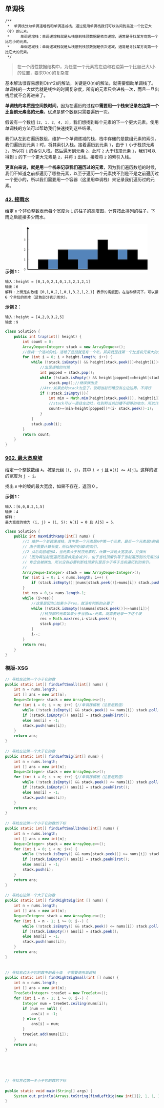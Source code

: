 ## 单调栈

```
/**
 *  单调栈分为单调递增栈和单调递减栈，通过使用单调栈我们可以访问到最近一个比它大（小）的元素。
 *     单调递增栈：单调递增栈就是从栈底到栈顶数据是依次递增，通常是寻找某方向第一个比它小的元素。
 *     单调递减栈：单调递减栈就是从栈底到栈顶数据是依次递减，通常是寻找某方向第一个比它大的元素。
 */
```

> 在一个线性数据结构中，为任意一个元素找左边和右边第一个比自己大/小的位置，要求O(n)的复杂度

基本解法很容易想到O(n^2)的解法，关键是O(n)的解法，就需要借助单调栈了。单调栈的一大优势就是线性的时间复杂度，所有的元素只会进栈一次，而且一旦出栈后就不会再进来了。

**单调栈的本质是空间换时间**，因为在遍历的过程中**需要用一个栈来记录右边第一个比当前元素高的元素**，优点是整个数组只需要遍历一次。

假设有一个数组 `[2, 1, 2, 4, 3]`，我们想找到每个元素的下一个更大元素。使用单调栈的方法可以帮助我们快速找到这些结果。

我们从左到右遍历数组，维护一个单调递减的栈，栈中存储的是数组元素的索引。我们遍历到元素 `2` 时，将其索引入栈。接着遍历到元素 `1`，由于 `1` 小于栈顶元素 `2`，所以将 `1` 的索引入栈。然后遍历到元素 `2`，此时 `2` 大于栈顶元素 `1`，我们可以得到 `1` 的下一个更大元素是 `2`，并将 `1` 出栈。接着将 `2` 的索引入栈。

**更直白来说，就是用一个栈来记录我们遍历过的元素**，因为我们遍历数组的时候，我们不知道之前都遍历了哪些元素，以至于遍历一个元素找不到是不是之前遍历过一个更小的，所以我们需要用一个容器（这里用单调栈）来记录我们遍历过的元素。





### [42. 接雨水](https://leetcode.cn/problems/trapping-rain-water/)

给定 `n` 个非负整数表示每个宽度为 `1` 的柱子的高度图，计算按此排列的柱子，下雨之后能接多少雨水。

**示例 1：**
![image.png](./assets/单调栈/1715474899367-71184728-ce12-4bf7-9eaf-e7d33f12156f.png)

```
输入：height = [0,1,0,2,1,0,1,3,2,1,2,1]
输出：6
解释：上面是由数组 [0,1,0,2,1,0,1,3,2,1,2,1] 表示的高度图，在这种情况下，可以接 6 个单位的雨水（蓝色部分表示雨水）。
```

**示例 2：**

```
输入：height = [4,2,0,3,2,5]
输出：9
```

```java
class Solution {
    public int trap(int[] height) {
        int count = 0;
        ArrayDeque<Integer> stack = new ArrayDeque<>();
        //维持一个递减的栈，递增了显然就是有一个坑，其实就是找第一个比当前元素大的元素，单调递减的单调站。
        for (int i = 0; i < height.length; i++) {
            while (!stack.isEmpty() && height[stack.peek()]<height[i]){
                //出现递增的时候
                int popped = stack.pop();
                while (!stack.isEmpty() && height[popped]==height[stack.peek()])
                    stack.pop();//继续弹出去
                //Att:如果此时stack为空了，说明当前凹槽没有左边边界，不得行
                if (!stack.isEmpty()){
                    int min = Math.min(height[stack.peek()], height[i]);
                    //stack可以一直往左边吐，吐到和当前凹槽不相等的地方，所以计算宽度用的peek-1；
                    count+=(min-height[popped])*(i- stack.peek()-1);
                }
            }
            stack.push(i);
        }
        return count;
    }
}
```



### [962. 最大宽度坡](https://leetcode.cn/problems/maximum-width-ramp/)

给定一个整数数组 `A`，*坡*是元组 `(i, j)`，其中 `i < j` 且 `A[i] <= A[j]`。这样的坡的宽度为 `j - i`。

找出 `A` 中的坡的最大宽度，如果不存在，返回 0 。

**示例 1：**

```
输入：[6,0,8,2,1,5]
输出：4
解释：
最大宽度的坡为 (i, j) = (1, 5): A[1] = 0 且 A[5] = 5.
```

```java
class Solution {
    public int maxWidthRamp(int[] nums) {
        //1 维护一个单调递减栈，其中第一个元素是A中第一个元素，最后一个元素是A的最小值。
        // 由于需要计算长度，所以栈中存储A的索引。
        //2 从后向前遍历A，当元素大于栈顶元素时，计算一次最大宽度坡，并弹出
        // (因为再往前面遍历宽度肯定会减少)，由于当栈顶索引等于当前遍历到的元素的索引时，
        // 肯定会被弹出，所以没有必要判断栈顶索引是否小于等于当前遍历到的索引。
        //
        ArrayDeque<Integer> stack = new ArrayDeque<Integer>();
        for (int i = 0; i < nums.length; i++) {
            if (stack.isEmpty()||nums[stack.peek()]>nums[i]) stack.push(i);
        }
        int res = 0,i= nums.length-1;
        while (i>res){
            //这里是因为i如果小于res，就没有判断的必要了
            while (!stack.isEmpty()&&nums[stack.peek()]<=nums[i]){
                //栈顶部的元素如果小于当前cur元素，就需要记录一下这个坡
                res = Math.max(res,i-stack.peek());
                stack.pop();
            }
            i--;
        }
        return res;
    }
}
```



### 模版-XSG

```java
// 寻找左边第一个小于它的数
public static int[] findLeftSmall(int[] nums) {
    int n = nums.length;
    int [] ans = new int[n];
    Deque<Integer> stack = new ArrayDeque<>();
    for (int i = 0; i < n; i++) {//单调栈模板（注意是数值）
        while (!stack.isEmpty() && stack.peek() >= nums[i]) stack.poll();
        if (!stack.isEmpty()) ans[i] = stack.peekFirst();
        else ans[i] = -1;
        stack.push(nums[i]);
    }
    return ans;
}

// 寻找左边第一个大于它的数
public static int[] findLeftBig(int[] nums) {
    int n = nums.length;
    int [] ans = new int[n];
    Deque<Integer> stack = new ArrayDeque<>();
    for (int i = 0; i < n; i++) {//单调栈模板（注意是数值）
        while (!stack.isEmpty() && stack.peek() <= nums[i]) stack.poll();
        if (!stack.isEmpty()) ans[i] = stack.peekFirst();
        else ans[i] = -1;
        stack.push(nums[i]);
    }
    return ans;
}

// 寻找左边第一个小于它的数的下标
public static int[] findLeftSmallIndex(int[] nums) {
    int n = nums.length;
    int [] ans = new int[n];
    Deque<Integer> stack = new ArrayDeque<>();
    for (int i = 0; i < n; i++) {
        while (!stack.isEmpty() && nums[stack.peek()] >= nums[i]) stack.poll();
        if (!stack.isEmpty()) ans[i] = stack.peekFirst();
        else ans[i] = -1;
        stack.push(i);
    }
    return ans;
}

// 寻找右边第一个大于它的数
public static int[] findRightBig(int [] nums) {
    int n = nums.length;
    int [] ans = new int[n];
    Deque<Integer> stack = new ArrayDeque<>();
    for (int i = n - 1; i >= 0; i--) {
        while (!stack.isEmpty() && stack.peek() <= nums[i]) stack.poll();
        if (!stack.isEmpty()) ans[i] = stack.peek();
        else ans[i] = -1;
        stack.push(nums[i]);
    }
    return ans;
}


// 寻找右边大于它的数中的最小值  不需要使用单调栈
public static int[] findRightBigSmall(int [] nums) {
    int n = nums.length;
    int [] ans = new int[n];
    TreeSet<Integer> treeSet = new TreeSet<>();
    for (int i = n - 1; i >= 0; i--) {
        Integer num = treeSet.ceiling(nums[i]);
        if (num == null) {
            ans[i] = -1;
        } else {
            ans[i] = num;
        }
        treeSet.add(nums[i]);
    }
    return ans;
}





// 寻找左边第一关小于它的数的下标

public static void main(String[] args) {
    System.out.println(Arrays.toString(findLeftBig(new int[]{2, 1, 1, 3, 6, 5})));
}
```